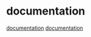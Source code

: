 # documentation

[documentation](https://github.com/purescript/documentation)
[documentation](https://github.com/juhaku/utoipa)

